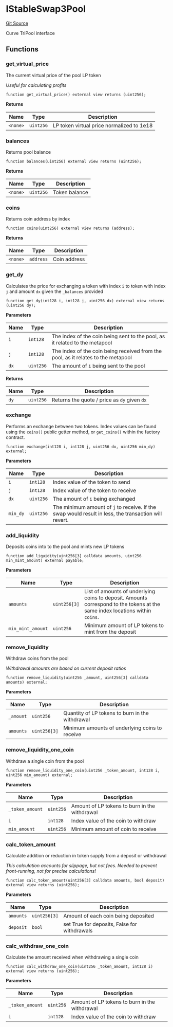 # IStableSwap3Pool
[Git Source](https://github.com/ubiquity/ubiquity-dollar/blob/4da66552f85ae90db9b5364f35c1e245da8194ec/src/dollar/interfaces/IStableSwap3Pool.sol)

Curve TriPool interface


## Functions
### get_virtual_price

The current virtual price of the pool LP token

*Useful for calculating profits*


```solidity
function get_virtual_price() external view returns (uint256);
```
**Returns**

|Name|Type|Description|
|----|----|-----------|
|`<none>`|`uint256`|LP token virtual price normalized to 1e18|


### balances

Returns pool balance


```solidity
function balances(uint256) external view returns (uint256);
```
**Returns**

|Name|Type|Description|
|----|----|-----------|
|`<none>`|`uint256`|Token balance|


### coins

Returns coin address by index


```solidity
function coins(uint256) external view returns (address);
```
**Returns**

|Name|Type|Description|
|----|----|-----------|
|`<none>`|`address`|Coin address|


### get_dy

Calculates the price for exchanging a token with index `i` to token
with index `j` and amount `dx` given the `_balances` provided


```solidity
function get_dy(int128 i, int128 j, uint256 dx) external view returns (uint256 dy);
```
**Parameters**

|Name|Type|Description|
|----|----|-----------|
|`i`|`int128`|The index of the coin being sent to the pool, as it related to the metapool|
|`j`|`int128`|The index of the coin being received from the pool, as it relates to the metapool|
|`dx`|`uint256`|The amount of `i` being sent to the pool|

**Returns**

|Name|Type|Description|
|----|----|-----------|
|`dy`|`uint256`|Returns the quote / price as `dy` given `dx`|


### exchange

Performs an exchange between two tokens. Index values can be found
using the `coins()` public getter method, or `get_coins()` within the factory contract.


```solidity
function exchange(int128 i, int128 j, uint256 dx, uint256 min_dy) external;
```
**Parameters**

|Name|Type|Description|
|----|----|-----------|
|`i`|`int128`|Index value of the token to send|
|`j`|`int128`|Index value of the token to receive|
|`dx`|`uint256`|The amount of `i` being exchanged|
|`min_dy`|`uint256`|The minimum amount of `j` to receive. If the swap would result in less, the transaction will revert.|


### add_liquidity

Deposits coins into to the pool and mints new LP tokens


```solidity
function add_liquidity(uint256[3] calldata amounts, uint256 min_mint_amount) external payable;
```
**Parameters**

|Name|Type|Description|
|----|----|-----------|
|`amounts`|`uint256[3]`|List of amounts of underlying coins to deposit. Amounts correspond to the tokens at the same index locations within `coins`.|
|`min_mint_amount`|`uint256`|Minimum amount of LP tokens to mint from the deposit|


### remove_liquidity

Withdraw coins from the pool

*Withdrawal amounts are based on current deposit ratios*


```solidity
function remove_liquidity(uint256 _amount, uint256[3] calldata amounts) external;
```
**Parameters**

|Name|Type|Description|
|----|----|-----------|
|`_amount`|`uint256`|Quantity of LP tokens to burn in the withdrawal|
|`amounts`|`uint256[3]`|Minimum amounts of underlying coins to receive|


### remove_liquidity_one_coin

Withdraw a single coin from the pool


```solidity
function remove_liquidity_one_coin(uint256 _token_amount, int128 i, uint256 min_amount) external;
```
**Parameters**

|Name|Type|Description|
|----|----|-----------|
|`_token_amount`|`uint256`|Amount of LP tokens to burn in the withdrawal|
|`i`|`int128`|Index value of the coin to withdraw|
|`min_amount`|`uint256`|Minimum amount of coin to receive|


### calc_token_amount

Calculate addition or reduction in token supply from a deposit or withdrawal

*This calculation accounts for slippage, but not fees.
Needed to prevent front-running, not for precise calculations!*


```solidity
function calc_token_amount(uint256[3] calldata amounts, bool deposit) external view returns (uint256);
```
**Parameters**

|Name|Type|Description|
|----|----|-----------|
|`amounts`|`uint256[3]`|Amount of each coin being deposited|
|`deposit`|`bool`|set True for deposits, False for withdrawals|


### calc_withdraw_one_coin

Calculate the amount received when withdrawing a single coin


```solidity
function calc_withdraw_one_coin(uint256 _token_amount, int128 i) external view returns (uint256);
```
**Parameters**

|Name|Type|Description|
|----|----|-----------|
|`_token_amount`|`uint256`|Amount of LP tokens to burn in the withdrawal|
|`i`|`int128`|Index value of the coin to withdraw|


